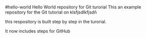 #hello-world
Hello World repository for Git turorial
This an example repository for the Git tutorial on klsfjsdlkfjsdñ

this respository is built step by step in the turorial.

It now includes steps for GitHub

